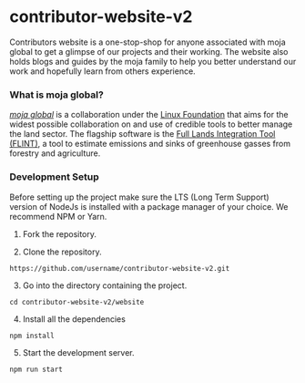# contributor-website-v2
Contributors website is a one-stop-shop for anyone associated with moja global to get a glimpse of our projects and their working. The website also holds blogs and guides by the moja family to help you better understand our work and hopefully learn from others experience.

### What is moja global?
[*moja global*](http://moja.global/) is a collaboration under the [Linux Foundation](https://linuxfoundation.org/) that aims for the widest possible collaboration on and use of credible tools to better manage the land sector. The flagship software is the [Full Lands Integration Tool (FLINT)](https://github.com/moja-global/flint), a tool to estimate emissions and sinks of greenhouse gasses from forestry and agriculture.  

### Development Setup
Before setting up the project make sure the LTS (Long Term Support) version of NodeJs is installed with a package manager of your choice. We recommend NPM or Yarn.

1. Fork the repository.

2. Clone the repository.
```
https://github.com/username/contributor-website-v2.git
```

3. Go into the directory containing the project.
```
cd contributor-website-v2/website
```

4. Install all the dependencies
```
npm install
```

5. Start the development server.
```
npm run start
```